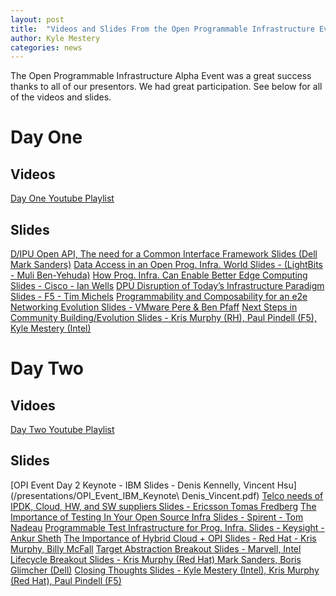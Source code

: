 ```yaml
---
layout: post
title:  "Videos and Slides From the Open Programmable Infrastructure Event"
author: Kyle Mestery
categories: news
---
```


The Open Programmable Infrastructure Alpha Event was a great success thanks to
all of our presentors. We had great participation. See below for all of the
videos and slides.

# Day One

## Videos

[Day One Youtube Playlist](https://www.youtube.com/playlist?list=PLB7Ulc2QDnpwT5MKUxehY7dScvh6TMG5q)

## Slides

[D/IPU Open API, The need for a Common Interface Framework Slides (Dell Mark Sanders)](/presentations/OPI_Event_Dell_Mark_Sanders.pdf)
[Data Access in an Open Prog. Infra. World Slides - (LightBits - Muli Ben-Yehuda)](/presentations/OPI_Event_Lightbits_Muli_BenYehuda.pdf)
[How Prog. Infra. Can Enable Better Edge Computing Slides - Cisco - Ian Wells](/presentations/OPI_Event_Cisco_Ian_Wells.pdf)
[DPU Disruption of Today’s Infrastructure Paradigm Slides - F5 - Tim Michels](/presentations/OPI_Event_F5_Tim_Michels.pdf)
[Programmability and Composability for an e2e Networking Evolution Slides - VMware Pere & Ben Pfaff](/presentations/OPI_Event_VMWare_Ben_Pere.pdf)
[Next Steps in Community Building/Evolution Slides - Kris Murphy (RH), Paul Pindell (F5), Kyle Mestery (Intel)](/presentations/next-steps-community.pdf)

# Day Two

## Vidoes

[Day Two Youtube Playlist](https://www.youtube.com/playlist?list=PLB7Ulc2QDnpzmu7AzwrkrgVHrGGmcnLl4)

## Slides

[OPI Event Day 2 Keynote - IBM Slides - Denis Kennelly, Vincent Hsu](/presentations/OPI_Event_IBM_Keynote\ Denis_Vincent.pdf)
[Telco needs of IPDK, Cloud, HW, and SW suppliers Slides - Ericsson Tomas Fredberg](/presentations/OPI_Event_Ericsson_Tomas_Fredberg.pdf)
[The Importance of Testing In Your Open Source Infra Slides - Spirent - Tom Nadeau](/presentations/OPI_Event_Spirent_Tom_Nadeau.pdf)
[Programmable Test Infrastructure for Prog. Infra. Slides - Keysight - Ankur Sheth](/presentations/OPI_Event_Keysight_Ankur_Sheth.pdf)
[The Importance of Hybrid Cloud + OPI Slides - Red Hat - Kris Murphy, Billy McFall](/presentations/OPI_Event_Red_Hat_Kris_Billy.pdf)
[Target Abstraction Breakout Slides - Marvell, Intel](/presentations/OPI_Event_Target_Abstraction_Breakout.pdf)
[Lifecycle Breakout Slides - Kris Murphy (Red Hat) Mark Sanders, Boris Glimcher (Dell)](/presentations/OPI_Event_Breakout3_Lifecycle_API_Prov_Mgt.pdf)
[Closing Thoughts Slides - Kyle Mestery (Intel), Kris Murphy (Red Hat), Paul Pindell (F5)](/presentations/OPI_Event_Closing_thoughts.pdf)
